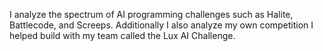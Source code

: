 I analyze the spectrum of AI programming challenges such as Halite, Battlecode, and Screeps. Additionally I also analyze my own competition I helped build with my team called the Lux AI Challenge.